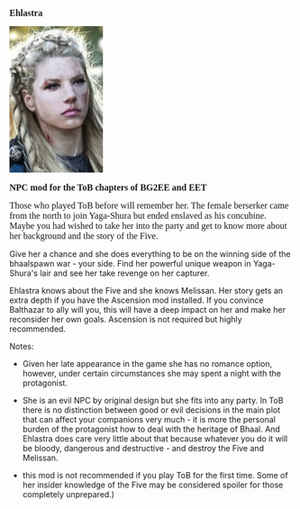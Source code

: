 <html>


<p class=MsoNormal style='line-height:normal'><b><span lang=EN-US
style='font-size:12.0pt;font-family:"Times New Roman",serif'>Ehlastra</span></b></p>


<p class=MsoNormal style='margin-bottom:0cm;margin-bottom:.0001pt;line-height:
normal'><span style='font-size:12.0pt;font-family:"Times New Roman",serif'><img
width=166 height=260 id="Picture 1" src="Ehlastra.jpg"
alt="gallery/Ehlastra"></span></p>

<p class=MsoNormal style='line-height:normal'><b><span lang=EN-US
style='font-size:12.0pt;font-family:"Times New Roman",serif'>NPC mod for the ToB chapters of BG2EE and EET</span></b></p>

<p class=MsoNormal style='line-height:normal'><span lang=EN-US
style='font-size:12.0pt;font-family:"Times New Roman",serif'>Those who played ToB before will remember her. The female berserker came from the north to join Yaga-Shura but ended enslaved as his concubine. Maybe you had wished to take her into the party and get to know more about her background and the story of the Five.

Give her a chance and she does everything to be on the winning side of the bhaalspawn war - your side. Find her powerful unique weapon in Yaga-Shura's lair and see her take revenge on her capturer.

Ehlastra knows about the Five and she knows Melissan. Her story gets an extra depth if you have the Ascension mod installed. If you convince Balthazar to ally will you, this will have a deep impact on her and make her reconsider her own goals. Ascension is not required but highly recommended.

Notes:
- Given her late appearance in the game she has no romance option, however, under certain circumstances she may spent a night with the protagonist.

- She is an evil NPC by original design but she fits into any party. In ToB there is no distinction between good or evil decisions in the main plot that can affect your companions very much - it is more the personal burden of the protagonist how to deal with the heritage of Bhaal. And Ehlastra does care very little about that because whatever you do it will be bloody, dangerous and destructive - and destroy the Five and Melissan.

-  this mod is not recommended if you play ToB for the first time. Some of her insider knowledge of the Five may be considered spoiler for those completely unprepared.)
<br>
&nbsp;</span></p>

<p class=MsoNormal><span lang=EN-NZ>&nbsp;</span></p>

</div>

</body>

</html>
